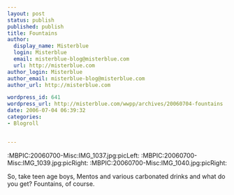 ```yaml
---
layout: post
status: publish
published: publish
title: Fountains
author:
  display_name: Misterblue
  login: Misterblue
  email: misterblue-blog@misterblue.com
  url: http://misterblue.com
author_login: Misterblue
author_email: misterblue-blog@misterblue.com
author_url: http://misterblue.com

wordpress_id: 641
wordpress_url: http://misterblue.com/wwpp/archives/20060704-fountains
date: 2006-07-04 06:39:32
categories:
- Blogroll


---
```

<p>:MBPIC:20060700-Misc:IMG_1037.jpg:picLeft:
:MBPIC:20060700-Misc:IMG_1039.jpg:picRight:
:MBPIC:20060700-Misc:IMG_1040.jpg:picRight:</p>
<p>
So, take teen age boys, Mentos and various carbonated drinks and what do you get?
Fountains, of course.
</p>

